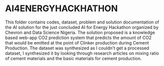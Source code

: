 # AI4ENERGYHACKHATHON
This folder contains codes, dataset, problem and solution documentation of the AI solution for the just concluded AI for Energy Hackathon organized by Chevron and Data Science Nigeria. 
The solution proposed is a knowledge based web-app CO2 prediction system that predicts the amount of CO2 that would be emitted at the point of Clinker production during Cement Production.
The dataset was synthesized as I couldn't get a processed dataset, I synthesized it by looking through research articles on mixing ratio of cement materials and the basic materials for cement production. 
